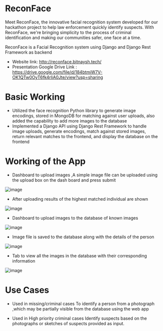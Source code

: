# ReconFace 

Meet ReconFace, the innovative facial recognition system developed for our hackathon project to help law enforcement quickly identify suspects. With ReconFace, we're bringing simplicity to the process of criminal identification and making our communities safer, one face at a time.

ReconFace is a Facial Recognition system using Django and Django Rest Framework as backend

- Website link: http://reconface.bitnaysh.tech/ 
- Presentation Google Drive Link : https://drive.google.com/file/d/184btmiW7V-OK1QTw0OyT6fk4rliA0Jte/view?usp=sharing

# Basic Working 

- Utilized the face recognition Python library to generate image encodings, stored in MongoDB for matching against
user uploads, also added the capability to add more images to the database
- Implemented a Django API using Django Rest Framework to handle image uploads, generate encodings, match
against stored images, return relevant matches to the frontend, and display the database on the frontend

# Working of the App

- Dashboard to upload images ,A simple image file can be uploaded using the upload box on the dash board and press submit

![image](https://user-images.githubusercontent.com/72181610/227723745-e0a9a5e5-0531-4a7e-bc4d-d790788d4fdc.png)

- After uploading results of the highest matched individual are shown 

![image](https://user-images.githubusercontent.com/72181610/227723763-996083fa-328e-4dcd-97ea-2b5ab92eee56.png)

- Dashboard to upload images to the database of known images

![image](https://user-images.githubusercontent.com/72181610/227723791-776754e0-00a7-4636-aeac-6cd4580caa43.png)

- Image file is saved to the database along with the details of the person 

![image](https://user-images.githubusercontent.com/72181610/227723800-82f4e339-357a-4dde-8334-4c5867e0190c.png)

- Tab to view all the images in the database with their corresponding information

![image](https://user-images.githubusercontent.com/72181610/227723839-b9f28f91-f772-4aa9-9995-b4b32c211d0d.png)

# Use Cases 

- Used in missing/criminal cases
To identify a person from a photograph ,which may be partially visible from the database using the web app

- Used in High priority criminal cases
Identify suspects based on the photographs or sketches  of suspects provided as input.



